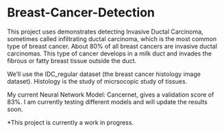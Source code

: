 # Breast-Cancer-Detection

This project uses demonstrates detecting Invasive Ductal Carcinoma, sometimes called infiltrating ductal carcinoma, which is the most common type of breast cancer. About 80% of all breast cancers are invasive ductal carcinomas. This type of cancer develops in a milk duct and invades the fibrous or fatty breast tissue outside the duct. 

We’ll use the IDC_regular dataset (the breast cancer histology image dataset). Histology is the study of micrsocopic study of tissues.

My current Neural Network Model: Cancernet, gives a validation score of 83%. I am currently testing different models and will update the results soon.

*This project is currently a work in progress.

